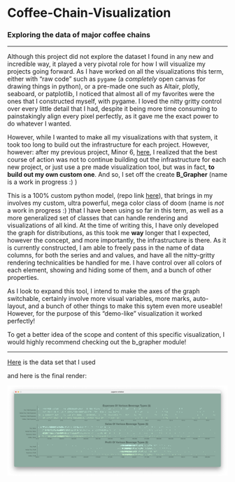 # Coffee-Chain-Visualization
### Exploring the data of major coffee chains

---
Although this project did not explore the dataset I found in any new and incredible way, it played a very pivotal role for how I will visualize my projects going forward. As I have worked on all the visualizations this term, either with “raw code” such as ```pygame``` (a *completely* open canvas for drawing things in python), or a pre-made one such as Altair, plotly, seaboard, or patplotlib, I noticed that almost all of my favorites were the ones that I constructed myself, with pygame. I loved the nitty gritty control over every little detail that I had, despite it being more time consuming to painstakingly align every pixel perfectly, as it gave me the exact power to do whatever I wanted.

However, while I wanted to make all my visualizations with that system, it took too long to build out the infrastructure for each project. However, however: after my previous project, Minor 6, [here](https://github.com/Brian-Masse/Animals-life-expectancy), I realized that the best course of action was not to continue building out the infrastructure for each new project, or just use a pre made visualization tool, but was in fact, **to build out my own custom one**. And so, I set off the create **B_Grapher** (name is a work in progress :) )

This is a 100% custom python model, (repo link [here](https://github.com/Brian-Masse/B_grapher)), that brings in my involves my custom, ultra powerful, mega color class of doom (name is *not* a work in progress :) )that I have been using so far in this term, as well as a more generalized set of classes that can handle rendering and visualizations of all kind. At the time of writing this, I have only developed the graph for distributions, as this took me **way** longer that I expected, however the concept, and more importantly, the infrastructure is there. As it is currently constructed, I am able to freely pass in the name of data columns, for both the series and and values, and have all the nitty-gritty rendering technicalities be handled for me. I have control over all colors of each element, showing and hiding some of them, and a bunch of other properties. 

As I look to expand this tool, I intend to make the axes of the graph switchable, certainly involve more visual variables, more marks, auto-layout, and a bunch of other things to make this sytem even more useable! However, for the purpose of this “demo-like” visualization  it worked perfectly!

To get a better idea of the scope and content of this specific visualization, I would highly recommend checking out the b_grapher module!

---

[Here](https://data.world/2918diy/coffee-chain) is the data set that I used

and here is the final render:

![Image](https://github.com/Brian-Masse/Coffee-Chain-Visualization/blob/main/exportd/final.png)
